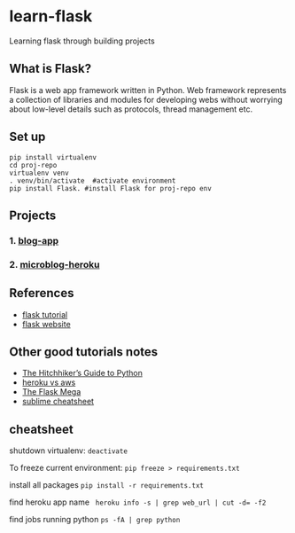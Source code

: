 # learn-flask
Learning flask through building projects


## What is Flask?

Flask is a web app framework written in Python. Web framework represents a collection of libraries and modules for developing webs without worrying about low-level details such as protocols, thread management etc.


## Set up
```
pip install virtualenv
cd proj-repo
virtualenv venv
. venv/bin/activate  #activate environment
pip install Flask. #install Flask for proj-repo env
```

## Projects

### 1. [blog-app](flask-tutorial/)

### 2. [microblog-heroku](https://github.com/lvchen727/microblog-heroku)


## References

- [flask tutorial](https://www.tutorialspoint.com/flask/index.htm)
- [flask website](http://flask.pocoo.org/docs/1.0/tutorial/layout/)


## Other good tutorials notes

-  [The Hitchhiker’s Guide to Python](https://docs.python-guide.org/)
-  [heroku vs aws](https://www.cleveroad.com/blog/heroku-vs-aws--which-cloud-based-solution-to-choose-)
-  [The Flask Mega](https://blog.miguelgrinberg.com/post/the-flask-mega-tutorial-part-i-hello-world-legacy)
-  [sublime cheatsheet](http://docs.sublimetext.info/en/latest/reference/keyboard_shortcuts_osx.html)

## cheatsheet

shutdown virtualenv: ```deactivate```

To freeze current environment: ```pip freeze > requirements.txt```

install all packages ```pip install -r requirements.txt```

find heroku app name ``` heroku info -s | grep web_url | cut -d= -f2```

find jobs running python ```ps -fA | grep python```
